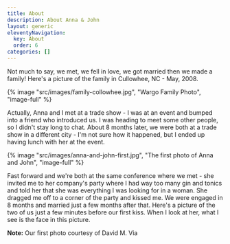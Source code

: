 ```yaml
---
title: About
description: About Anna & John
layout: generic
eleventyNavigation:
  key: About
  order: 6
categories: []
---
```


Not much to say, we met, we fell in love, we got married then we made a family! Here's a picture of the family in Cullowhee, NC - May, 2008.

{% image "src/images/family-collowhee.jpg", "Wargo Family Photo", "image-full" %}

Actually, Anna and I met at a trade show - I was at an event and bumped into a friend who introduced us. I was heading to meet some other people, so I didn't stay long to chat. About 8 months later, we were both at a trade show in a different city - I'm not sure how it happened, but I ended up having lunch with her at the event.

{% image "src/images/anna-and-john-first.jpg", "The first photo of Anna and John", "image-full" %}

Fast forward and we're both at the same conference where we met - she invited me to her company's party where I had way too many gin and tonics and told her that she was everything I was looking for in a woman. She dragged me off to a corner of the party and kissed me. We were engaged in 8 months and married just a few months after that. Here's a picture of the two of us just a few minutes before our first kiss. When I look at her, what I see is the face in this picture.

**Note:** Our first photo courtesy of David M. Via
